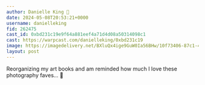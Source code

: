 ```yaml
---
author: Danielle King 🎩
date: 2024-05-08T20:53:21+0000
username: danielleking
fid: 262475
cast_id: 0xbd231c19e9f64a881eef4a71d4d08a50314098c1
cast: https://warpcast.com/danielleking/0xbd231c19
image: https://imagedelivery.net/BXluQx4ige9GuW0Ia56BHw/10f73406-87c1-4151-35c3-8e351509d300/original
layout: post
---
```

Reorganizing my art books and am reminded how much I love these photography faves… 💖  

<img src='https://imagedelivery.net/BXluQx4ige9GuW0Ia56BHw/10f73406-87c1-4151-35c3-8e351509d300/original' alt='' referrerpolicy='no-referrer'/>